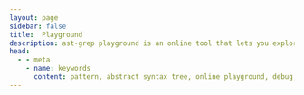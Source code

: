 ```yaml
---
layout: page
sidebar: false
title:  Playground
description: ast-grep playground is an online tool that lets you explore AST, debug custom lint rules, and inspect code rewriting with instant feedback.
head:
  - - meta
    - name: keywords
      content: pattern, abstract syntax tree, online playground, debug, refactor, javascript, python, rust, go, scala, ruby
---
```


<script setup>
import App from './src/App.vue'
</script>

<App/>